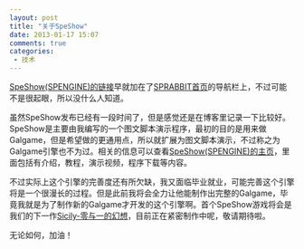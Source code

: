 ```yaml
---
layout: post
title: "关于SpeShow"
date: 2013-01-17 15:07
comments: true
categories:
 - 技术
---
```


[SpeShow(SPENGINE)的链接](http://www.sprabbit.com/spengine/speshow.html)早就加在了[SPRABBIT首页](http://www.sprabbit.com)的导航栏上，不过可能不是很起眼，所以没什么人知道。

虽然SpeShow发布已经有一段时间了，但是感觉还是在博客里记录一下比较好。SpeShow是主要由我编写的一个图文脚本演示程序，最初的目的是用来做Galgame，但是希望做的更通用点，所以就扩展为图文脚本演示，不过称之为Galgame引擎也不为过。相关的信息可以查看[SpeShow(SPENGINE)的主页](http://www.sprabbit.com/spengine/speshow.html)，里面包括有介绍，教程，演示视频，程序下载等内容。

不过实际上这个引擎的完善度还有所欠缺，我又面临毕业就业，可能完善这个引擎将是一个很漫长的过程。但是此前我将会全力让他能制作出完整的Galgame，毕竟我就是为了制作新的Galgame才开发的这个引擎啊。首个SpeShow游戏将会是我们的下一作[Sicily-零与一的幻想](http://www.sprabbit.com/sicily/)，目前正在紧密制作中呢，敬请期待啦。

无论如何，加油！
